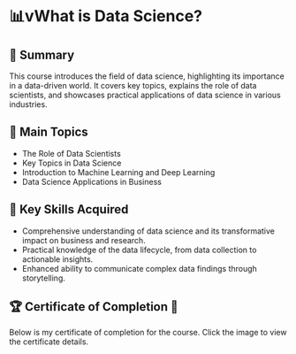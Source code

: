 # 📊vWhat is Data Science?

## 📄 Summary
This course introduces the field of data science, highlighting its importance in a data-driven world. It covers key topics, explains the role of data scientists, and showcases practical applications of data science in various industries.

## 📑 Main Topics
- The Role of Data Scientists
- Key Topics in Data Science
- Introduction to Machine Learning and Deep Learning
- Data Science Applications in Business

## 🔑 Key Skills Acquired
- Comprehensive understanding of data science and its transformative impact on business and research.
- Practical knowledge of the data lifecycle, from data collection to actionable insights.
- Enhanced ability to communicate complex data findings through storytelling.

## 🏆 Certificate of Completion 🚀
Below is my certificate of completion for the course. Click the image to view the certificate details.
